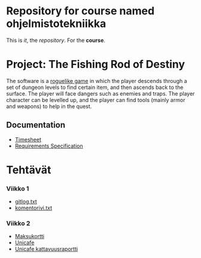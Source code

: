 # Repository for course named ohjelmistotekniikka

This is *it*, the *repository*. For the **course**.

# Project: The Fishing Rod of Destiny

The software is a [roguelike game](https://en.wikipedia.org/wiki/Roguelike) in which the player descends through a set of dungeon levels to find certain item, and then ascends back to the surface. The player will face dangers such as enemies and traps. The player character can be levelled up, and the player can find tools (mainly armor and weapons) to help in the quest.

## Documentation

* [Timesheet](documentation/timesheet.md)
* [Requirements Specification](documentation/requirements_specification.md)



# Tehtävät

### Viikko 1
* [gitlog.txt](laskarit/viikko1/gitlog.txt)
* [komentorivi.txt](laskarit/viikko1/komentorivi.txt)

### Viikko 2
* [Maksukortti](laskarit/viikko2/Maksukortti)
* [Unicafe](laskarit/viikko2/Unicafe)
* [Unicafe kattavuusraportti](laskarit/viikko2/Unicafe-coverage.png)
